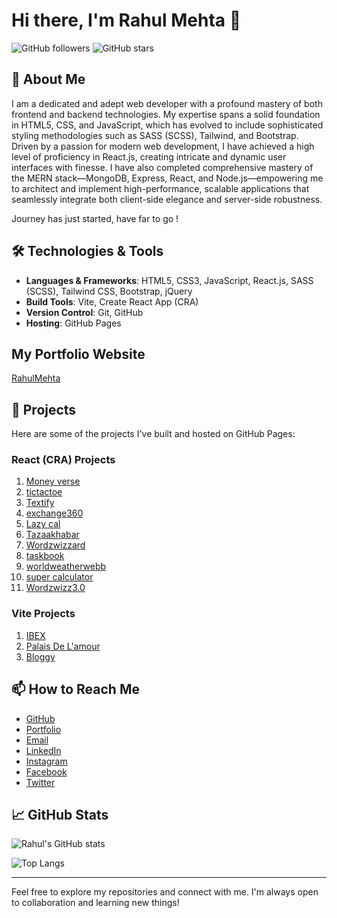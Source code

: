 # Hi there, I'm Rahul Mehta 👋

![GitHub followers](https://img.shields.io/github/followers/whoisrahulmehta?label=Follow&style=social)
![GitHub stars](https://img.shields.io/github/stars/whoisrahulmehta?label=Stars)

## 🚀 About Me

I am a dedicated and adept web developer with a profound mastery of both frontend and backend technologies. My expertise spans a solid foundation in HTML5, CSS, and JavaScript, which has evolved to include sophisticated styling methodologies such as SASS (SCSS), Tailwind, and Bootstrap. Driven by a passion for modern web development, I have achieved a high level of proficiency in React.js, creating intricate and dynamic user interfaces with finesse. I have also completed comprehensive mastery of the MERN stack—MongoDB, Express, React, and Node.js—empowering me to architect and implement high-performance, scalable applications that seamlessly integrate both client-side elegance and server-side robustness.

Journey has just started, have far to go ! 


## 🛠️ Technologies & Tools

- **Languages & Frameworks**: HTML5, CSS3, JavaScript, React.js, SASS (SCSS), Tailwind CSS, Bootstrap, jQuery
- **Build Tools**: Vite, Create React App (CRA)
- **Version Control**: Git, GitHub
- **Hosting**: GitHub Pages

## My Portfolio Website

[RahulMehta](https://whoisrahulmehta.github.io/rahulmehta/)

## 🌟 Projects

Here are some of the projects I've built and hosted on GitHub Pages:

### React (CRA) Projects

1. [Money verse](https://whoisrahulmehta.github.io/moneyverse/)
2. [tictactoe](https://whoisrahulmehta.github.io/livetictactoe/)
3. [Textify](https://whoisrahulmehta.github.io/textify/)
4. [exchange360](https://whoisrahulmehta.github.io/exchange360/)
5. [Lazy cal](https://whoisrahulmehta.github.io/lazycal/)
6. [Tazaakhabar](https://whoisrahulmehta.github.io/tazaakhabar/)
7. [Wordzwizzard](https://whoisrahulmehta.github.io/wordzwizzard/)
8. [taskbook](https://whoisrahulmehta.github.io/taskbook)
9. [worldweatherwebb](https://whoisrahulmehta.github.io/worldweatherwebb/#/)
10. [super calculator](https://whoisrahulmehta.github.io/supcalculator/)
11. [Wordzwizz3.0](https://whoisrahulmehta.github.io/wordzwizz3.0/)

### Vite Projects

1.  [IBEX](https://whoisrahulmehta.github.io/ibex/)
2.  [Palais De L'amour](https://whoisrahulmehta.github.io/thepalace/#/)
3.  [Bloggy](https://whoisrahulmehta.github.io/bloggy/#/)

## 📫 How to Reach Me

- [GitHub](https://github.com/whoisrahulmehta)
- [Portfolio](https://whoisrahulmehta.github.io/rahulmehta/)
- [Email](mehtasofficial@gmail.com)
- [LinkedIn](https://www.linkedin.com/in/rahul-mehta-83a29131b?utm_source=share&utm_campaign=share_via&utm_content=profile&utm_medium=android_app)
- [Instagram](https://www.instagram.com/whoisrahulmehta?igsh=cTJvZWY1MTE5N2li)
- [Facebook](https://www.facebook.com/mehta.rahul.rm007?mibextid=JRoKGi)
- [Twitter](https://x.com/whoisrahulmehta?t=31IvCZW3XTiOqPdsYsQg-g&s=09)


## 📈 GitHub Stats

![Rahul's GitHub stats](https://github-readme-stats.vercel.app/api?username=whoisrahulmehta&show_icons=true&theme=radical)

![Top Langs](https://github-readme-stats.vercel.app/api/top-langs/?username=whoisrahulmehta&layout=compact&theme=radical)

---

Feel free to explore my repositories and connect with me. I'm always open to collaboration and learning new things!

